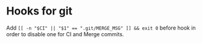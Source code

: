 # Hooks for git

Add `[[ -n "$CI" || "$1" == ".git/MERGE_MSG" ]] && exit 0` before hook in order to disable one for CI and Merge commits.
